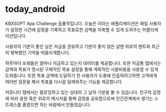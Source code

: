 
# today_android
KBXSOPT App Challenge 출품작입니다. 
오늘은 이라는 애플리케이션은 매일 사용자가 설정한 시간에 감정을 기록하고 목표로한 금액을 저축할 수 있게 도와주는 어플리케이션입니다.

사용자의 기분이 좋은 날은 저금을 권유하고
기분이 좋지 않은 날엔 위로의 멘트와 최근의 행복했던 기억을 떠올리게합니다.

하루마다 또래들은 얼마나 저금하고 있는지 데이터를 제공합니다.
또한 저금통 탭에서는 금액과 목표가 명시된 구체적인 목표 설정을 통해 계획적인 시발비용을 사용할 수 있게 도와줍니다.
또한 목표 금액에 도달하기 전 사용자가 도중에 인출하려고하면 고객에게 여러번 질문을 해서 목표를 다시끔 일깨워주는 기능을 제공합니다.

커뮤니티 탭에서는 팔로잉하고 있는 상대의 그 날의 기분을 볼 수 있습니다.
친구의 감정에 따라 응원 혹은 위로의 메시지를 통해 감정을 공유함으로써 인간관계에서 생기는 스트레스를 줄였으면 하는 바람에서 만들었습니다.

